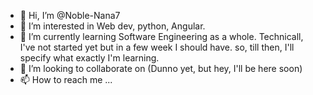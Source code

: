 - 👋 Hi, I’m @Noble-Nana7
- 👀 I’m interested in Web dev, python, Angular.
- 🌱 I’m currently learning Software Engineering as a whole. Technicall, I've not started yet but in a few week I should have. so, till then, I'll specify what exactly I'm learning.
- 💞️ I’m looking to collaborate on (Dunno yet, but hey, I'll be here soon)
- 📫 How to reach me ...

<!---
Noble-Nana7/Noble-Nana7 is a ✨ special ✨ repository because its `README.md` (this file) appears on your GitHub profile.
You can click the Preview link to take a look at your changes.
--->

